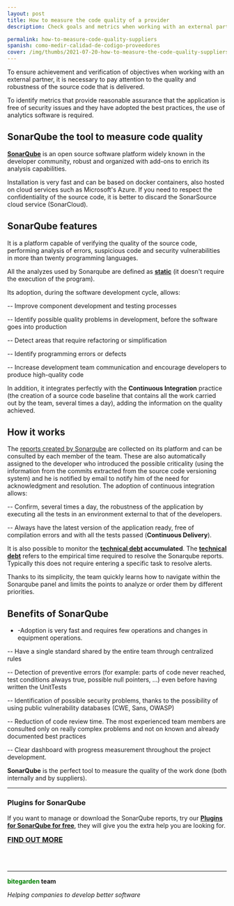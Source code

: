 ```yaml
---
layout: post
title: How to measure the code quality of a provider
description: Check goals and metrics when working with an external partner

permalink: how-to-measure-code-quality-suppliers
spanish: como-medir-calidad-de-codigo-proveedores
cover: /img/thumbs/2021-07-20-how-to-measure-the-code-quality-suppliers-thumb.png
---
```


To ensure achievement and verification of objectives when working with an external partner, it is necessary to pay attention to the quality and robustness of the source code that is delivered.

To identify metrics that provide reasonable assurance that the application is free of security issues and they have adopted the best practices, the use of analytics software is required.


## SonarQube the tool to measure code quality

[**SonarQube**](https://www.sonarqube.org/) is an open source software platform widely known in the developer community, robust and organized with add-ons to enrich its analysis capabilities.

Installation is very fast and can be based on docker containers, also hosted on cloud services such as Microsoft's Azure. If you need to respect the confidentiality of the source code, it is better to discard the SonarSource cloud service (SonarCloud).


## SonarQube features

It is a platform capable of verifying the quality of the source code, performing analysis of errors, suspicious code and security vulnerabilities in more than twenty programming languages.

All the analyzes used by Sonarqube are defined as [**static**](/static-code-analysis-with-sonarqube) (it doesn't require the execution of the program).

Its adoption, during the software development cycle, allows:

-- Improve component development and testing processes

-- Identify possible quality problems in development, before the software goes into production

-- Detect areas that require refactoring or simplification

-- Identify programming errors or defects

-- Increase development team communication and encourage developers to produce high-quality code


In addition, it integrates perfectly with the **Continuous Integration** practice (the creation of a source code baseline that contains all the work carried out by the team, several times a day), adding the information on the quality achieved.

## How it works

The [reports created by Sonarqube](/sonarqube-report) are collected on its platform and can be consulted by each member of the team. These are also automatically assigned to the developer who introduced the possible criticality (using the information from the commits extracted from the source code versioning system) and he is notified by email to notify him of the need for acknowledgment and resolution.
The adoption of continuous integration allows:

-- Confirm, several times a day, the robustness of the application by executing all the tests in an environment external to that of the developers.

-- Always have the latest version of the application ready, free of compilation errors and with all the tests passed (**Continuous Delivery**).

It is also possible to monitor the **[technical debt](/how-to-evaluate-technical-debt-sonarqube) accumulated**. The **[technical debt](/how-to-evaluate-technical-debt-sonarqube)** refers to the empirical time required to resolve the Sonarqube reports. Typically this does not require entering a specific task to resolve alerts.

Thanks to its simplicity, the team quickly learns how to navigate within the Sonarqube panel and limits the points to analyze or order them by different priorities.

## Benefits of SonarQube

- -Adoption is very fast and requires few operations and changes in equipment operations.

-- Have a single standard shared by the entire team through centralized rules

-- Detection of preventive errors (for example: parts of code never reached, test conditions always true, possible null pointers, ...) even before having written the UnitTests

-- Identification of possible security problems, thanks to the possibility of using public vulnerability databases (CWE, Sans, OWASP)

-- Reduction of code review time. The most experienced team members are consulted only on really complex problems and not on known and already documented best practices

-- Clear dashboard with progress measurement throughout the project development.

**SonarQube** is the perfect tool to measure the quality of the work done (both internally and by suppliers).


<hr>

### Plugins for SonarQube

If you want to manage or download the SonarQube reports, try our [**Plugins for SonarQube for free**](/products), they will give you the extra help you are looking for.

<a href="downloads" class="btn btn-primary btn-call-to-action fancybox" style="font-weight:bold;font-size:16px; text-transform: uppercase;"> Find out more </a>

<br>

<br>


---
**<span style="color: green">bitegarden</span> team**

_Helping companies to develop better software_
